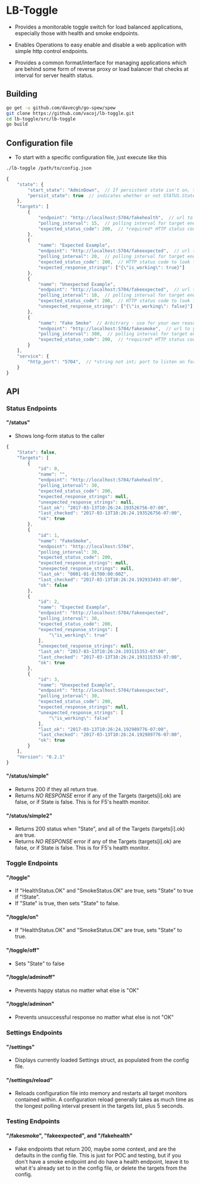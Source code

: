 # LB-Toggle

- Provides a monitorable toggle switch for load balanced applications, especially those with health and smoke endpoints.

- Enables Operations to easy enable and disable a web application with simple http control endpoints.

- Provides a common format/interface for managing applications which are behind some form of reverse proxy or load balancer that checks at interval for server health status.

## Building

``` bash
go get -u github.com/davecgh/go-spew/spew
git clone https://github.com/vacoj/lb-toggle.git
cd lb-toggle/src/lb-toggle
go build
```

## Configuration file

- To start with a specific configuration file, just execute like this

``` bash
./lb-toggle /path/to/config.json
```

``` javascript
{
    "state": {
        "start_state": "AdminDown",  // If persistent state isn't on, this is the default statup state for the STATUS.
        "persist_state": true  // indicates whether or not STATUS.State.AdministrativeState should be sticky between settings/application restarts and reloads.
    },
    "targets": [
        {
            "endpoint": "http://localhost:5704/fakehealth",  // url to your application's health endpoint
            "polling_interval": 15,  // polling interval for target endpoint, in seconds
            "expected_status_code": 200,  // *required* HTTP status code to look for.  If this isn't returned when the check happens, we mark OK as false.
        },
        {
            "name": "Expected Example",
            "endpoint": "http://localhost:5704/fakeexpected",  // url to your application's health endpoint
            "polling_interval": 20,  // polling interval for target endpoint, in seconds
            "expected_status_code": 200,  // HTTP status code to look for.  If this isn't returned when the check happens, we mark OK as false.
            "expected_response_strings": ["{\"is_working\": true}"]
        },
        {
            "name": "Unexpected Example",
            "endpoint": "http://localhost:5704/fakeexpected",  // url to your application's health endpoint
            "polling_interval": 10,  // polling interval for target endpoint, in seconds
            "expected_status_code": 200,  // HTTP status code to look for.  If this isn't returned when the check happens, we mark OK as false.
            "unexpected_response_strings": ["{\"is_working\": false}"] // response is parsed for this string.  If unexpected_response_string is blank, check is ignored.  If found, OK is false  (an example would be searching repsonse text for {"thisthing": false}, and if found, causes OK to be set to false)
        },
        {
            "name": "Fake Smoke"  // Arbitrary - use for your own reasons, or leave it blank.
            "endpoint": "http://localhost:5704/fakesmoke",  // url to your application's health endpoint
            "polling_interval": 300,  // polling interval for target endpoint, in seconds
            "expected_status_code": 200,  // *required* HTTP status code to look for.  If this isn't returned when the check happens, we mark OK as false.
        }
    ],
    "service": {
        "http_port": "5704",  // *string not int; port to listen on for incoming web requests
    }
}
```

## API

### Status Endpoints

#### "/status"

- Shows long-form status to the caller

``` javascript
{
    "State": false,
    "Targets": [
        {
            "id": 0,
            "name": "",
            "endpoint": "http://localhost:5704/fakehealth",
            "polling_interval": 30,
            "expected_status_code": 200,
            "expected_response_strings": null,
            "unexpected_response_strings": null,
            "last_ok": "2017-03-13T10:26:24.193526756-07:00",
            "last_checked": "2017-03-13T10:26:24.193526756-07:00",
            "ok": true
        },
        {
            "id": 1,
            "name": "FakeSmoke",
            "endpoint": "http://localhost:5704",
            "polling_interval": 30,
            "expected_status_code": 200,
            "expected_response_strings": null,
            "unexpected_response_strings": null,
            "last_ok": "0001-01-01T00:00:00Z",
            "last_checked": "2017-03-13T10:26:24.192933493-07:00",
            "ok": false
        },
        {
            "id": 2,
            "name": "Expected Example",
            "endpoint": "http://localhost:5704/fakeexpected",
            "polling_interval": 30,
            "expected_status_code": 200,
            "expected_response_strings": [
                "\"is_working\": true"
            ],
            "unexpected_response_strings": null,
            "last_ok": "2017-03-13T10:26:24.193115353-07:00",
            "last_checked": "2017-03-13T10:26:24.193115353-07:00",
            "ok": true
        },
        {
            "id": 3,
            "name": "Unexpected Example",
            "endpoint": "http://localhost:5704/fakeexpected",
            "polling_interval": 30,
            "expected_status_code": 200,
            "expected_response_strings": null,
            "unexpected_response_strings": [
                "\"is_working\": false"
            ],
            "last_ok": "2017-03-13T10:26:24.192989776-07:00",
            "last_checked": "2017-03-13T10:26:24.192989776-07:00",
            "ok": true
        }
    ],
    "Version": "0.2.1"
}
```

#### "/status/simple"

- Returns 200 if they all return true.
- Returns *NO RESPONSE* error if any of the Targets (targets[i].ok) are false, or if State is false.  This is for F5's health monitor.

#### "/status/simple2"

- Returns 200 status when "State", and all of the Targets (targets[i].ok) are true.
- Returns *NO RESPONSE* error if any of the Targets (targets[i].ok) are false, or if State is false.  This is for F5's health monitor.

### Toggle Endpoints

#### "/toggle"

- If "HealthStatus.OK" and "SmokeStatus.OK" are true, sets "State" to true if "!State".
- If "State" is true, then sets "State" to false.

#### "/toggle/on"

- If "HealthStatus.OK" and "SmokeStatus.OK" are true, sets "State" to true.

#### "/toggle/off"

- Sets "State" to false

#### "/toggle/adminoff"

- Prevents happy status no matter what else is "OK"

#### "/toggle/adminon"

- Prevents unsuccessful response no matter what else is not "OK"

### Settings Endpoints

#### "/settings"

- Displays currently loaded Settings struct, as populated from the config file.

#### "/settings/reload"

- Reloads configuration file into memory and restarts all target monitors contained within.  A configuration reload generally takes as much time as the longest polling interval present in the targets list, plus 5 seconds.

### Testing Endpoints

#### "/fakesmoke", "fakeexpected", and "/fakehealth"

- Fake endpoints that return 200, maybe some context, and are the defaults in the config file.  This is just for POC and testing, but if you don't have a smoke endpoint and do have a health endpoint, leave it to what it's already set to in the config file, or delete the targets from the config.
